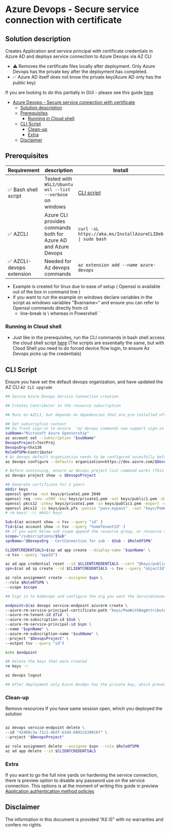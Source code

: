 
# Azure Devops - Secure service connection with certificate
## Solution description
Creates Application and service principal with certificate credentials in Azure AD and deploys service connection to Azure Devops via AZ CLI
- ⚠ Removes the certificate files locally after deployment. Only Azure Devops has the private key after the deployment has completed.
- ✅ Azure AD itself does not know the private key(Azure AD only has the public key)
  
If you are looking to do this partially in GUI  - please see this guide [here](https://securecloud.blog/2021/04/13/azure-devops-use-certificate-for-azure-service-connection-spn/#guide)

- [Azure Devops - Secure service connection with certificate](#azure-devops---secure-service-connection-with-certificate)
  - [Solution description](#solution-description)
  - [Prerequisites](#prerequisites)
    - [Running in Cloud shell](#running-in-cloud-shell)
  - [CLI Script](#cli-script)
    - [Clean-up](#clean-up)
    - [Extra](#extra)
  - [Disclaimer](#disclaimer)


## Prerequisites 

Requirement | description | Install
-|-|-
✅ Bash shell script | Tested with ``WSL2/Ubuntu`` <br> ``wsl --list --verbose``   on windows | [CLI script](#cli-script)
✅ AZCLI | Azure CLI provides commands both for Azure AD and Azure Devops |``curl -sL https://aka.ms/InstallAzureCLIDeb \| sudo bash``
✅ AZCLI-devops extension|  Needed for Az devops commands |``az extension add --name azure-devops``

- Example is created for linux due to ease of setup ( Openssl is available out of the box in command line )
- If you want to run the example on windows declare variables in the script as windows variables "$varname=" and ensure you can refer to Openssl commands directly from cli
  - line-break is \ whereas in Powershell `

### Running in Cloud shell
- Just like in the prerequisites, run the CLI commands in bash shell
  access the cloud shell script [here](cloudShell.md) (The scripts are essentially the same, but with Cloud Shell you need to do forced device flow login, to ensure Az Devops picks up the credentials)

## CLI Script
Ensure you have set the default devops organization, and have updated the AZ CLI ``AZ CLI upgrade``
```bash
## Secure Azure Devops Service Connection creation 

## Creates Contributor in the resource subscription 

## Runs on AZCLI, but depends on depedencies that are pre-installed often with linux. Also line-break is [\] whereas in Powershell [`] 

## Set subscription context 
## Do fresh sign-in to ensure  "az devops commands now support sign-in through az login"
subName="Microsoft Azure Sponsorship"
az account set --subscription "$subName"
DevopsProject=TestProj
DevopsOrg=thx138
RoleOfSPN=Contributor
# Az devops default organization needs to be configured sucesfully before continuing running this script
az devops configure --defaults organization=https://dev.azure.com/$DevopsOrg

# Before continuing, ensure az devops project list command works (This will confirm, that you are logged in)
az devops project show -p $DevopsProject

## Generate certificate for 2 years
mkdir keys
openssl genrsa -out keys/private1.pem 2048
openssl req -new -x509 -key keys/private1.pem -out keys/public1.pem -days 720 -subj "/C=FI/CN=spnforaad.localdom/OU=IT Department/"
openssl pkcs12 -inkey keys/private1.pem -in keys/public1.pem -export -out keys/pack.pfx -passout "pass:mypass"
openssl pkcs12 -in keys/pack.pfx -passin "pass:mypass"  -out "keys/PemWithBagAttributes.pem" -nodes
# rm keys/ -r; mkdir keys

Sub=$(az account show -o tsv --query "id" )
Tid=$(az account show -o tsv --query "homeTenantId" )
## if you want below sub scope append the resource group, or resource to the scope
scope="/subscriptions/$Sub"
spnName="$DevopsOrg - CertConnection for sub - $Sub - $RoleOfSPN"

CLIENTCREDENTIALS=$(az ad app create --display-name "$spnName" \
-o tsv --query "appId")

az ad app credential reset --id $CLIENTCREDENTIALS --cert "@keys/public1.pem" --append
spn=$(az ad sp create --id $CLIENTCREDENTIALS -o tsv --query "objectId")

az role assignment create --assignee $spn \
--role $RoleOfSPN \
--scope $scope

## Sign in to AzDevops and configure the org you want the ServiceConnection to be created as default

endpoint=$(az devops service-endpoint azurerm create \
--azure-rm-service-principal-certificate-path "keys/PemWithBagAttributes.pem" \
--azure-rm-tenant-id $Tid  \
--azure-rm-subscription-id $Sub \
--azure-rm-service-principal-id $spn \
--name "$spnName" \
--azure-rm-subscription-name "$subName" \
--project "$DevopsProject" \
--output tsv --query "id")

echo $endpoint

## Delete the keys that were created
rm keys -r

az devops logout

## After deployment only Azure DevOps has the private key, which prevents misuse of the certificate credentials 
```

### Clean-up
Remove resources If you have same session open, which you deployed the solution
```bash

az devops service-endpoint delete \
--id "42460c3a-71c1-46df-b1dd-6802cb39016f" \
--project "$DevopsProject"

az role assignment delete --assignee $spn --role $RoleOfSPN
az ad app delete --id $CLIENTCREDENTIALS


```

### Extra
If you want to go the full nine yards on hardening the service connection, there is preview option to disable any password use on the service connection. This options is at the moment of writing this guide in preview [Application authentication method policies](https://docs.microsoft.com/en-us/azure/active-directory/fundamentals/whats-new#public-preview----application-authentication-method-policies)

## Disclaimer
The information in this document is provided “AS IS” with no warranties and confers no rights.